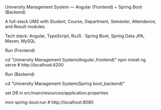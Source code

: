 University Management System — Angular (Frontend) + Spring Boot (Backend)

A full-stack UMS with Student, Course, Department, Semester, Attendance, and Result modules.

Tech stack: Angular, TypeScript, RxJS · Spring Boot, Spring Data JPA, Maven, MySQL

Run (Frontend)

cd "University Management System(Angular_frontend)"
npm install
ng serve # http://localhost:4200

Run (Backend)

cd "University Management System(Spring boot_backend)"

set DB in src/main/resources/application.properties

mvn spring-boot:run # http://localhost:8080
